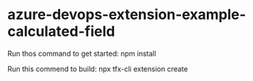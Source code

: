 # azure-devops-extension-example-calculated-field

Run thos command to get started:
npm install

Run this commend to build:
npx tfx-cli extension create
